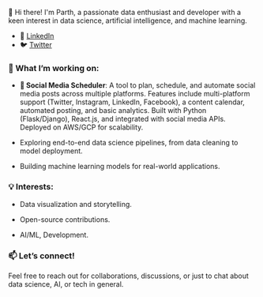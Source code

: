 👋 Hi there! I'm Parth, a passionate data enthusiast and developer with a keen interest in data science, artificial intelligence, and machine learning.

- 💼 [LinkedIn](https://www.linkedin.com/in/parth-rana-927254208/)
- 🐦 [Twitter](https://x.com/parth_4_xo)

 
### 🔭 What I’m working on:

- **🚀 Social Media Scheduler**: A tool to plan, schedule, and automate social media posts across multiple platforms. Features include multi-platform support (Twitter, Instagram, LinkedIn, Facebook), a content calendar, automated posting, and basic analytics. Built with Python (Flask/Django), React.js, and integrated with social media APIs. Deployed on AWS/GCP for scalability.

- Exploring end-to-end data science pipelines, from data cleaning to model deployment.

- Building machine learning models for real-world applications.

### 💡 Interests:

- Data visualization and storytelling.

- Open-source contributions.

- AI/ML, Development.

### 📫 Let’s connect!
Feel free to reach out for collaborations, discussions, or just to chat about data science, AI, or tech in general.
